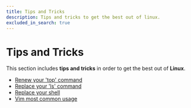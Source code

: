 ```yaml
---
title: Tips and Tricks
description: Tips and tricks to get the best out of linux.
excluded_in_search: true
---
```


# Tips and Tricks

This section includes **tips and tricks** in order to get the best out of **Linux**. 

 - [Renew your 'top' command](renew-your-top-command)
 - [Replace your 'ls' command](replace-your-ls-command)
 - [Replace your shell](replace-your-shell)
 - [Vim most common usage](vim-most-common-usage)